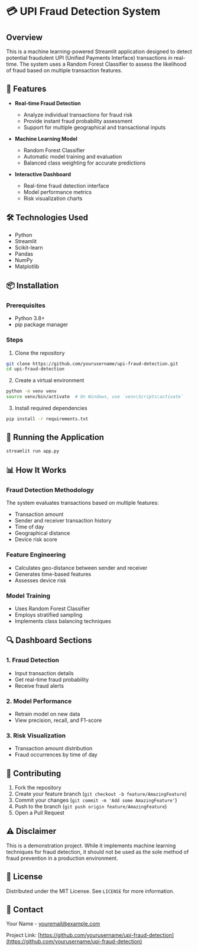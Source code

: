 # 💳 UPI Fraud Detection System

## Overview

This is a machine learning-powered Streamlit application designed to detect potential fraudulent UPI (Unified Payments Interface) transactions in real-time. The system uses a Random Forest Classifier to assess the likelihood of fraud based on multiple transaction features.

## 🌟 Features

- **Real-time Fraud Detection**
  - Analyze individual transactions for fraud risk
  - Provide instant fraud probability assessment
  - Support for multiple geographical and transactional inputs

- **Machine Learning Model**
  - Random Forest Classifier
  - Automatic model training and evaluation
  - Balanced class weighting for accurate predictions

- **Interactive Dashboard**
  - Real-time fraud detection interface
  - Model performance metrics
  - Risk visualization charts

## 🛠 Technologies Used

- Python
- Streamlit
- Scikit-learn
- Pandas
- NumPy
- Matplotlib

## 📦 Installation

### Prerequisites
- Python 3.8+
- pip package manager

### Steps
1. Clone the repository
```bash
git clone https://github.com/yourusername/upi-fraud-detection.git
cd upi-fraud-detection
```

2. Create a virtual environment
```bash
python -m venv venv
source venv/bin/activate  # On Windows, use `venv\Scripts\activate`
```

3. Install required dependencies
```bash
pip install -r requirements.txt
```

## 🚀 Running the Application

```bash
streamlit run app.py
```

## 📊 How It Works

### Fraud Detection Methodology
The system evaluates transactions based on multiple features:
- Transaction amount
- Sender and receiver transaction history
- Time of day
- Geographical distance
- Device risk score

### Feature Engineering
- Calculates geo-distance between sender and receiver
- Generates time-based features
- Assesses device risk

### Model Training
- Uses Random Forest Classifier
- Employs stratified sampling
- Implements class balancing techniques

## 🔍 Dashboard Sections

### 1. Fraud Detection
- Input transaction details
- Get real-time fraud probability
- Receive fraud alerts

### 2. Model Performance
- Retrain model on new data
- View precision, recall, and F1-score

### 3. Risk Visualization
- Transaction amount distribution
- Fraud occurrences by time of day

## 🤝 Contributing

1. Fork the repository
2. Create your feature branch (`git checkout -b feature/AmazingFeature`)
3. Commit your changes (`git commit -m 'Add some AmazingFeature'`)
4. Push to the branch (`git push origin feature/AmazingFeature`)
5. Open a Pull Request

## ⚠️ Disclaimer

This is a demonstration project. While it implements machine learning techniques for fraud detection, it should not be used as the sole method of fraud prevention in a production environment.

## 📄 License

Distributed under the MIT License. See `LICENSE` for more information.

## 📧 Contact

Your Name - youremail@example.com

Project Link: [https://github.com/yourusername/upi-fraud-detection](https://github.com/yourusername/upi-fraud-detection)